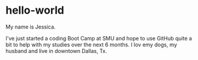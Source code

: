 # hello-world
My name is Jessica. 

I've just started a coding Boot Camp at SMU and hope to use GitHub quite a bit to help with my studies over the next 6 months. I lov emy dogs, my husband and live in downtown Dallas, Tx. 
